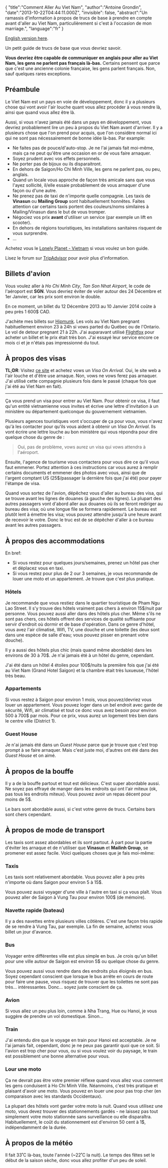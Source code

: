 {
    "title":"Comment Aller Au Viet Nam",
    "author":"Antoine Grondin",
    "date":"2013-10-22T04:44:11.000Z",
    "invisible": false,
    "abstract":"Un ramassis d'information à propos de trucs de base à prendre en compte avant d'aller au Viet Nam, particulièrement si c'est à l'occasion de mon marriage.",
    "language":"fr"
}

[English version here](/posts/how_to_get_in_viet_nam).

Un petit guide de trucs de base que vous devriez savoir.

__Vous devriez être capable de communiquer en anglais pour aller au Viet Nam, les gens ne parlent pas français là-bas.__  Certains pensent que parce que c'est une ancienne colonie française, les gens parlent français.  Non, sauf quelques rares exceptions.

## Préambule

Le Viet Nam est un pays en voie de développement, donc il y a plusieurs chose qui vont avoir l'air louche quant vous allez procéder à vous rendre là, ainsi que quand vous allez être là.

Aussi, si vous n'avez jamais été dans un pays en développement, vous devriez probablement lire un peu à propos du Viet Nam avant d'arriver.  Il y a plusieurs chose que l'on prend pour acquis, que l'on considère normal ici qui ne sont pas nécessairement de bonne idée là-bas.  Par example:

* Ne faites pas de pouce/d'auto-stop.  Je ne l'ai jamais fait moi-même, mais ça ne peut qu'être une occasion en or de vous faire arnaquer.
* Soyez prudent avec vos effets personnels.
* Ne porter pas de bijoux ou ils disparaitront.
* En dehors de Saigon/Ho Chi Minh Ville, les gens ne parlent pas, ou peu, anglais.
* Quand un locale vous approche de façon très amicale sans que vous l'ayez sollicité, il/elle essaie probablement de vous arnaquer d'une façon ou d'une autre.
* Ne prenez pas de taxi de n'importe quelle compagnie.  Les taxis de __Vinasun__ ou __Mailing Group__ sont habituellement honnêtes.  Faites attention car certains taxis portent des couleurs/noms similaires à Mailing/Vinasun dans le but de vous tromper.
* Négociez vos prix __avant__ d'utiliser un service (par exemple un lift en scooter).
* En dehors de régions touristiques, les installations sanitaires risquent de vous surprendre.
* …

Achetez vous le [Lonely Planet - Vietnam](http://www.amazon.com/gp/product/1741797152/ref=as_li_ss_tl?ie=UTF8&camp=1789&creative=390957&creativeASIN=1741797152&linkCode=as2&tag=antoineim-20) si vous voulez un bon guide.

Lisez le forum sur [TripAdvisor](http://www.tripadvisor.fr/Tourism-g293925-Ho_Chi_Minh_City-Vacations.html) pour avoir plus d'information.

## Billets d'avion

Vous voulez aller à _Ho Chi Minh City_, _Tan Son Nhat Airport_, le code de l'aéroport est __SGN__.  Vous devriez éviter de voler autour des 24 Décembre et 1er Janvier, car les prix sont environ le double.

En ce moment, un billet du 12 Décembre 2013 au 10 Janvier 2014 coûte à peu près 1 600$ CAD.

J'achète mes billets sur [Hipmunk](http://www.hipmunk.com/).  Les vols au Viet Nam pregnant habituellement environ 23 à 24h si vows parted du Québec ou de l'Ontario.  Le vol de detour pregnant 21 à 22h.  J'ai auparavant utilisé [Flightfox](https://flightfox.com/) pour acheter un billet et le prix était très bon. J'ai essayé leur service encore ce mois ci et je n'étais pas impressionné du tout.

## À propos des visas

__TL;DR__: Visitez [ce site](http://www.hotels-in-vietnam.com/vietnam/vietnam-visa.html) et achetez vows un _Visa On Arrival_.  Oui, le site web a l'air louche et d'être use arnaque.  Non, vows ne vows ferez pas arnaquer.  J'ai utilisé cette compagnie plusieurs fois dans le passé (chaque fois que j'ai été au Viet Nam en fait).

---

Ça vous prend un visa pour entrer au Viet Nam.  Pour obtenir ce visa, il faut qu'un entité vietnamienne vous invites et écrive une lettre d'invitation à un ministère ou département quelconque du gouvernement vietnamien.

Plusieurs agences touristiques vont s'occuper de ça pour vous, vous n'avez qu'à les contacter pour qu'ils vous aident à obtenir un _Visa On Arrival_.  Ils vont écrire une lettre louche au bon ministère qui vous répondra pour dire quelque chose du genre de :

> Oui, pas de problème, vows aurez un visa qui vows attendra à l'aéroport.

Ensuite, l'agence de tourisme vous contactera pour vous dire ce qu'il vous faut emmener.  Portez attention à ces instructions car vous aurez à remplir certains documents et emmener des photos avec vous, ainsi que de l'argent comptant US (25$/passager la dernière fois que j'ai été) pour payer l'étampe de visa.

Quand vous sortez de l'avion, dépêchez vous d'aller au bureau des visa, qui se trouve avant les lignes de douanes (à gauche des lignes).  La plupart des autres passagers vont d'abord aller aux douanes où ils se feront rediriger au bureau des visa; où une longue file se formera rapidement.  Le bureau est plutôt lent à émettre les visa; vous pouvez attendre jusqu'à une heure avant de recevoir le votre.  Donc le truc est de se dépêcher d'aller à ce bureau avant les autres passagers.

## À propos des accommodations

En bref:

* Si vous restez pour quelques jours/semaines, prenez un hôtel pas cher et déplacez vous en taxi.
* Si vous restez pour plus de 2 our 3 semaines, je vous recommande de louer une moto et un appartement.  Je trouve que c'est plus pratique.

### Hôtels

Je recommande que vous restiez dans le quartier touristique de Pham Ngu Lao Street.  Il s'y trouve des hôtels vraiment pas chers à environ 15$/nuit par personne. Vous pouvez aussi aller dans des hôtels plus cher.  Même s'ils ne sont pas chers, ces hôtels offrent des services de qualité suffisante pour servir d'endroit où dormir et de base d'opération.  Dans ce genre d'hôtel, vous avez l'air climatisé, Wifi, TV, une douche et une toilette (les deux sont dans une espèce de salle d'eau; vous pouvez pisser en prenant votre douche).

Il y a aussi des hôtels plus chic (mais quand même abordable) dans les environs de 30 à 70$.  Je n'ai jamais été à un hôtel du genre, cependant.

J'ai été dans un hôtel 4 étoiles pour 100$/nuits la première fois que j'ai été au Viet Nam (Grand Hotel Saigon) et la chambre était très luxueuse, l'hôtel très beau.

### Appartements

Si vous restez à Saigon pour environ 1 mois, vous pouvez/devriez vous louer un appartement.  Vous pouvez loger dans un bel endroit avec garde de sécurité, Wifi, air climatisé et tout ce donc vous avez besoin pour environ 500 à 700$ par mois.  Pour ce prix, vous aurez un logement très bien dans le centre ville (District 1).

### Guest House

Je n'ai jamais été dans un _Guest House_ parce que je trouve que c'est trop prompt à se faire arnaquer.  Mais c'est juste moi, d'autres ont été dans des _Guest House_ et on aimé.

## À propos de la bouffe

Il y a de la bouffe partout et tout est délicieux.  C'est super abordable aussi.  Ne soyez pas effrayé de manger dans les endroits qui ont l'air miteux (ok, pas tous les endroits miteux).  Vous pouvez avoir un repas décent pour moins de 5$.

Le bars sont abordable aussi, si c'est votre genre de trucs.  Certains bars sont chers cependant.

## À propos de mode de transport

Les taxis sont assez abordables et ils sont partout.  À part pour la partie d'éviter les arnaque et de n'utiliser que __Vinasun__ et __Mailinh Group__, se promener est assez facile.  Voici quelques choses que je fais moi-même:

### Taxis

Les taxis sont relativement abordable.  Vous pouvez aller à peu près n'importe où dans Saigon pour environ 5 à 15$.

Vous pouvez aussi voyager d'une ville à l'autre en taxi si ça vous plaît.  Vous pouvez aller de Saigon à Vung Tau pour environ 100$ (de mémoire).

### Navette rapide (bateau)

Il y a des navettes entre plusieurs villes côtières.  C'est une façon très rapide de se rendre à Vung Tau, par exemple.  La fin de semaine, achetez vous billet un jour d'avance.

### Bus

Voyager entre différentes ville est plus simple en bus.  Je crois qu'un billet pour une ville autour de Saigon est environ 5$ ou quelque chose du genre.

Vous pouvez aussi vous rendre dans des endroits plus éloignés en bus.  Soyez cependant conscient que lorsque le bus arrête en cours de route pour faire une pause, vous risquez de trouver que les toilettes ne sont pas très… intéressantes.  Donc… soyez juste conscient de ça.

### Avion

Si vous allez un peu plus loin, comme à Nha Trang, Hue ou Hanoi, je vous suggère de prendre un vol domestique.  Sinon...

### Train

J'ai entendu dire que le voyage en train pour Hanoi est acceptable.  Je ne l'ai jamais fait, cependant, donc je ne peux pas garantir quoi que ce soit.  Si l'avion est trop cher pour vous, ou si vous voulez voir du paysage, le train est possiblement une bonne alternative pour vous.

### Lour une moto

Ça ne devrait pas être votre premier réflexe quand vous allez vous comment les gens conduisent à Ho Chi Minh Ville.  Néanmoins, c'est très pratique et plaisant d'avoir une moto.  Vous pouvez en louer une pour pas trop cher (en comparaison avec les standards Occidentaux).

La plupart des hôtels vont garder votre moto la nuit.  Quand vous utilisez une moto, vous devez trouver des stationnements gardés - ne laissez pas tout simplement votre moto stationnée sans surveillance ou elle disparaîtra.  Habituellement, le coût du stationnement est d'environ 50 cent à 1$, indépendamment de la durée.

## À propos de la météo

Il fait 33˚C là-bas, toute l'année (~22˚C la nuit).  Le temps des fêtes set le début de la saison sèche, donc vous allez profiter d'un peu de soleil.

